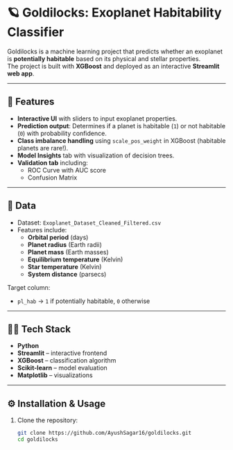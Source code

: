 # 🪐 Goldilocks: Exoplanet Habitability Classifier  

Goldilocks is a machine learning project that predicts whether an exoplanet is **potentially habitable** based on its physical and stellar properties.  
The project is built with **XGBoost** and deployed as an interactive **Streamlit web app**.  

---

## 🚀 Features  

- **Interactive UI** with sliders to input exoplanet properties.  
- **Prediction output**: Determines if a planet is habitable (`1`) or not habitable (`0`) with probability confidence.  
- **Class imbalance handling** using `scale_pos_weight` in XGBoost (habitable planets are rare!).  
- **Model Insights** tab with visualization of decision trees.  
- **Validation tab** including:  
  - ROC Curve with AUC score  
  - Confusion Matrix  

---

## 🧪 Data  

- Dataset: `Exoplanet_Dataset_Cleaned_Filtered.csv`  
- Features include:  
  - **Orbital period** (days)  
  - **Planet radius** (Earth radii)  
  - **Planet mass** (Earth masses)  
  - **Equilibrium temperature** (Kelvin)  
  - **Star temperature** (Kelvin)  
  - **System distance** (parsecs)  

Target column:  
- `pl_hab` → `1` if potentially habitable, `0` otherwise  

---

## 🧑‍💻 Tech Stack  

- **Python**  
- **Streamlit** – interactive frontend  
- **XGBoost** – classification algorithm  
- **Scikit-learn** – model evaluation  
- **Matplotlib** – visualizations  

---

## ⚙️ Installation & Usage  

1. Clone the repository:  
   ```bash
   git clone https://github.com/AyushSagar16/goldilocks.git
   cd goldilocks
